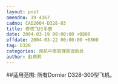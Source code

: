 ```yaml
---
layout: post
amendno: 39-4367
cadno: CAD2004-D328-03
title: 修改飞行手册
date: 2004-03-19 00:00:00 +0800
effdate: 2004-03-22 00:00:00 +0800
tag: D328
categories: 民航中南管理局适航处
author: 赵燕莉
---
```


##适用范围:
所有Dornier D328-300型飞机。

